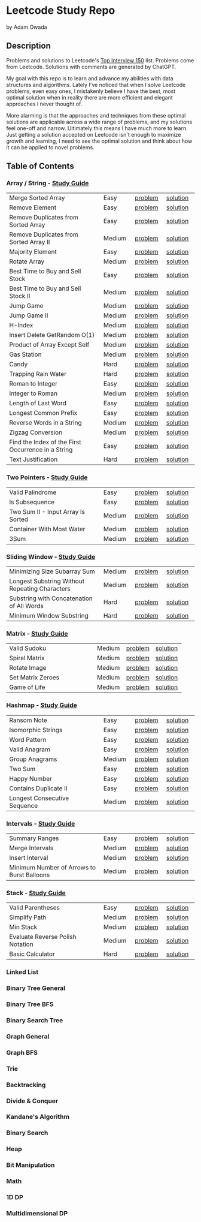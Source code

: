 # Leetcode Study Repo

by Adam Owada

## Description

Problems and solutions to Leetcode's [Top Interview 150](https://leetcode.com/studyplan/top-interview-150/) list. Problems come from Leetcode. Solutions with comments are generated by ChatGPT.

My goal with this repo is to learn and advance my abilities with data structures and algorithms. Lately I've noticed that when I solve Leetcode problems, even easy ones, I mistakenly believe I have the best, most optimal solution when in reality there are more efficient and elegant approaches I never thought of.

More alarming is that the approaches and techniques from these optimal solutions are applicable across a wide range of problems, and my solutions feel one-off and narrow. Ultimately this means I have much more to learn. Just getting a solution accepted on Leetcode isn't enough to maximize growth and learning, I need to see the optimal solution and think about how it can be applied to novel problems.

## Table of Contents

<h3>Array / String - <a href="array-string/study-guide">Study Guide</a></h3>
<table style="width: 100%; table-layout: fixed; border-collapse: collapse;">
  <colgroup>
    <!-- Problem Name column takes 50% -->
    <col style="width: 50%;">
    <!-- The remaining columns take 16.66% each (roughly one-third of the remaining 50%) -->
    <col style="width: 16.66%;">
    <col style="width: 16.66%;">
    <col style="width: 16.66%;">
  </colgroup>
  <tbody>
    <tr>
      <td>Merge Sorted Array</td>
      <td>Easy</td>
      <td><a href="array-string/merge-sorted-array/problem">problem</a></td>
      <td><a href="array-string/merge-sorted-array/solution">solution</a></td>
    </tr>
    <tr>
      <td>Remove Element</td>
      <td>Easy</td>
      <td><a href="array-string/remove-element/problem">problem</a></td>
      <td><a href="array-string/remove-element/solution">solution</a></td>
    </tr>
    <tr>
      <td>Remove Duplicates from Sorted Array</td>
      <td>Easy</td>
      <td><a href="array-string/remove-duplicates-from-sorted-array/problem">problem</a></td>
      <td><a href="array-string/remove-duplicates-from-sorted-array/solution">solution</a></td>
    </tr>
    <tr>
      <td>Remove Duplicates from Sorted Array II</td>
      <td>Medium</td>
      <td><a href="array-string/remove-duplicates-from-sorted-array-ii/problem">problem</a></td>
      <td><a href="array-string/remove-duplicates-from-sorted-array-ii/solution">solution</a></td>
    </tr>
    <tr>
      <td>Majority Element</td>
      <td>Easy</td>
      <td><a href="array-string/majority-element/problem">problem</a></td>
      <td><a href="array-string/majority-element/solution">solution</a></td>
    </tr>
    <tr>
      <td>Rotate Array</td>
      <td>Medium</td>
      <td><a href="array-string/rotate-array/problem">problem</a></td>
      <td><a href="array-string/rotate-array/solution">solution</a></td>
    </tr>
    <tr>
      <td>Best Time to Buy and Sell Stock</td>
      <td>Easy</td>
      <td><a href="array-string/best-time-to-buy-and-sell-stock/problem">problem</a></td>
      <td><a href="array-string/best-time-to-buy-and-sell-stock/solution">solution</a></td>
    </tr>
    <tr>
      <td>Best Time to Buy and Sell Stock II</td>
      <td>Medium</td>
      <td><a href="array-string/best-time-to-buy-and-sell-stock-ii/problem">problem</a></td>
      <td><a href="array-string/best-time-to-buy-and-sell-stock-ii/solution">solution</a></td>
    </tr>
    <tr>
      <td>Jump Game</td>
      <td>Medium</td>
      <td><a href="array-string/jump-game/problem">problem</a></td>
      <td><a href="array-string/jump-game/solution">solution</a></td>
    </tr>
    <tr>
      <td>Jump Game II</td>
      <td>Medium</td>
      <td><a href="array-string/jump-game-ii/problem">problem</a></td>
      <td><a href="array-string/jump-game-ii/solution">solution</a></td>
    </tr>
    <tr>
      <td>H-Index</td>
      <td>Medium</td>
      <td><a href="array-string/h-index/problem">problem</a></td>
      <td><a href="array-string/h-index/solution">solution</a></td>
    </tr>
    <tr>
      <td>Insert Delete GetRandom O(1)</td>
      <td>Medium</td>
      <td><a href="array-string/insert-delete-getrandom-o1/problem">problem</a></td>
      <td><a href="array-string/insert-delete-getrandom-o1/solution">solution</a></td>
    </tr>
    <tr>
      <td>Product of Array Except Self</td>
      <td>Medium</td>
      <td><a href="array-string/product-of-array-except-self/problem">problem</a></td>
      <td><a href="array-string/product-of-array-except-self/solution">solution</a></td>
    </tr>
    <tr>
      <td>Gas Station</td>
      <td>Medium</td>
      <td><a href="array-string/gas-station/problem">problem</a></td>
      <td><a href="array-string/gas-station/solution">solution</a></td>
    </tr>
    <tr>
      <td>Candy</td>
      <td>Hard</td>
      <td><a href="array-string/candy/problem">problem</a></td>
      <td><a href="array-string/candy/solution">solution</a></td>
    </tr>
    <tr>
      <td>Trapping Rain Water</td>
      <td>Hard</td>
      <td><a href="array-string/trapping-rain-water/problem">problem</a></td>
      <td><a href="array-string/trapping-rain-water/solution">solution</a></td>
    </tr>
    <tr>
      <td>Roman to Integer</td>
      <td>Easy</td>
      <td><a href="array-string/roman-to-integer/problem">problem</a></td>
      <td><a href="array-string/roman-to-integer/solution">solution</a></td>
    </tr>
    <tr>
      <td>Integer to Roman</td>
      <td>Medium</td>
      <td><a href="array-string/integer-to-roman/problem">problem</a></td>
      <td><a href="array-string/integer-to-roman/solution">solution</a></td>
    </tr>
    <tr>
      <td>Length of Last Word</td>
      <td>Easy</td>
      <td><a href="array-string/length-of-last-word/problem">problem</a></td>
      <td><a href="array-string/length-of-last-word/solution">solution</a></td>
    </tr>
    <tr>
      <td>Longest Common Prefix</td>
      <td>Easy</td>
      <td><a href="array-string/longest-common-prefix/problem">problem</a></td>
      <td><a href="array-string/longest-common-prefix/solution">solution</a></td>
    </tr>
    <tr>
      <td>Reverse Words in a String</td>
      <td>Medium</td>
      <td><a href="array-string/reverse-words-in-a-string/problem">problem</a></td>
      <td><a href="array-string/reverse-words-in-a-string/solution">solution</a></td>
    </tr>
    <tr>
      <td>Zigzag Conversion</td>
      <td>Medium</td>
      <td><a href="array-string/zigzag-conversion/problem">problem</a></td>
      <td><a href="array-string/zigzag-conversion/solution">solution</a></td>
    </tr>
    <tr>
      <td>Find the Index of the First Occurrence in a String</td>
      <td>Easy</td>
      <td><a href="array-string/find-the-index-of-the-first-occurrence-in-a-string/problem">problem</a></td>
      <td><a href="array-string/find-the-index-of-the-first-occurrence-in-a-string/solution">solution</a></td>
    </tr>
    <tr>
      <td>Text Justification</td>
      <td>Hard</td>
      <td><a href="array-string/text-justification/problem">problem</a></td>
      <td><a href="array-string/text-justification/solution">solution</a></td>
    </tr>
  </tbody>
</table>

<h3>Two Pointers - <a href="two-pointers/study-guide">Study Guide</a></h3>
<table style="width: 100%; table-layout: fixed; border-collapse: collapse;">
  <colgroup>
    <!-- Problem Name column takes 50% -->
    <col style="width: 50%;">
    <!-- The remaining columns take 16.66% each (roughly one-third of the remaining 50%) -->
    <col style="width: 16.66%;">
    <col style="width: 16.66%;">
    <col style="width: 16.66%;">
  </colgroup>
  <tbody>
    <tr>
      <td>Valid Palindrome</td>
      <td>Easy</td>
      <td><a href="two-pointers/valid-palindrome/problem">problem</a></td>
      <td><a href="two-pointers/valid-palindrome/solution">solution</a></td>
    </tr>
    <tr>
      <td>Is Subsequence</td>
      <td>Easy</td>
      <td><a href="two-pointers/is-subsequence/problem">problem</a></td>
      <td><a href="two-pointers/is-subsequence/solution">solution</a></td>
    </tr>
    <tr>
      <td>Two Sum II - Input Array Is Sorted</td>
      <td>Medium</td>
      <td><a href="two-pointers/two-sum-ii-input-array-is-sorted/problem">problem</a></td>
      <td><a href="two-pointers/two-sum-ii-input-array-is-sorted/solution">solution</a></td>
    </tr>
    <tr>
      <td>Container With Most Water</td>
      <td>Medium</td>
      <td><a href="two-pointers/container-with-most-water/problem">problem</a></td>
      <td><a href="two-pointers/container-with-most-water/solution">solution</a></td>
    </tr>
    <tr>
      <td>3Sum</td>
      <td>Medium</td>
      <td><a href="two-pointers/3sum/problem">problem</a></td>
      <td><a href="two-pointers/3sum/solution">solution</a></td>
    </tr>
  </tbody>
</table>

<h3>Sliding Window - <a href="sliding-window/study-guide">Study Guide</a></h3>
<table style="width: 100%; table-layout: fixed; border-collapse: collapse;">
  <colgroup>
    <!-- Problem Name column takes 50% -->
    <col style="width: 50%;">
    <!-- The remaining columns take 16.66% each (roughly one-third of the remaining 50%) -->
    <col style="width: 16.66%;">
    <col style="width: 16.66%;">
    <col style="width: 16.66%;">
  </colgroup>
  <tbody>
    <tr>
      <td>Minimizing Size Subarray Sum</td>
      <td>Medium</td>
      <td><a href="sliding-window/minimizing-size-subarray-sum/problem">problem</a></td>
      <td><a href="sliding-window/minimizing-size-subarray-sum/solution">solution</a></td>
    </tr>
    <tr>
      <td>Longest Substring Without Repeating Characters</td>
      <td>Medium</td>
      <td><a href="sliding-window/longest-substring-without-repeating-characters/problem">problem</a></td>
      <td><a href="sliding-window/longest-substring-without-repeating-characters/solution">solution</a></td>
    </tr>
    <tr>
      <td>Substring with Concatenation of All Words</td>
      <td>Hard</td>
      <td><a href="sliding-window/substring-with-concatenation-of-all-words/problem">problem</a></td>
      <td><a href="sliding-window/substring-with-concatenation-of-all-words/solution">solution</a></td>
    </tr>
    <tr>
      <td>Minimum Window Substring</td>
      <td>Hard</td>
      <td><a href="sliding-window/minimum-window-substring/problem">problem</a></td>
      <td><a href="sliding-window/minimum-window-substring/solution">solution</a></td>
    </tr>
  </tbody>
</table>

<h3>Matrix - <a href="matrix/study-guide">Study Guide</a></h3>
<table style="width: 100%; table-layout: fixed; border-collapse: collapse;">
  <colgroup>
    <!-- Problem Name column takes 50% -->
    <col style="width: 50%;">
    <!-- The remaining columns take 16.66% each (roughly one-third of the remaining 50%) -->
    <col style="width: 16.66%;">
    <col style="width: 16.66%;">
    <col style="width: 16.66%;">
  </colgroup>
  <tbody>
    <tr>
      <td>Valid Sudoku</td>
      <td>Medium</td>
      <td><a href="matrix/valid-sudoku/problem">problem</a></td>
      <td><a href="matrix/valid-sudoku/solution">solution</a></td>
    </tr>
    <tr>
      <td>Spiral Matrix</td>
      <td>Medium</td>
      <td><a href="matrix/spiral-matrix/problem">problem</a></td>
      <td><a href="matrix/spiral-matrix/solution">solution</a></td>
    </tr>
    <tr>
      <td>Rotate Image</td>
      <td>Medium</td>
      <td><a href="matrix/rotate-image/problem">problem</a></td>
      <td><a href="matrix/rotate-image/solution">solution</a></td>
    </tr>
    <tr>
      <td>Set Matrix Zeroes</td>
      <td>Medium</td>
      <td><a href="matrix/set-matrix-zeroes/problem">problem</a></td>
      <td><a href="matrix/set-matrix-zeroes/solution">solution</a></td>
    </tr>
    <tr>
      <td>Game of Life</td>
      <td>Medium</td>
      <td><a href="matrix/game-of-life/problem">problem</a></td>
      <td><a href="matrix/game-of-life/solution">solution</a></td>
    </tr>
  </tbody>
</table>

<h3>Hashmap - <a href="hashmap/study-guide">Study Guide</a></h3>
<table style="width: 100%; table-layout: fixed; border-collapse: collapse;">
  <colgroup>
    <!-- Problem Name column takes 50% -->
    <col style="width: 50%;">
    <!-- The remaining columns take 16.66% each (roughly one-third of the remaining 50%) -->
    <col style="width: 16.66%;">
    <col style="width: 16.66%;">
    <col style="width: 16.66%;">
  </colgroup>
  <tbody>
    <tr>
      <td>Ransom Note</td>
      <td>Easy</td>
      <td><a href="hashmap/ransom-note/problem">problem</a></td>
      <td><a href="hashmap/ransom-note/solution">solution</a></td>
    </tr>
    <tr>
      <td>Isomorphic Strings</td>
      <td>Easy</td>
      <td><a href="hashmap/isomorphic-strings/problem">problem</a></td>
      <td><a href="hashmap/isomorphic-strings/solution">solution</a></td>
    </tr>
    <tr>
      <td>Word Pattern</td>
      <td>Easy</td>
      <td><a href="hashmap/word-pattern/problem">problem</a></td>
      <td><a href="hashmap/word-pattern/solution">solution</a></td>
    </tr>
    <tr>
      <td>Valid Anagram</td>
      <td>Easy</td>
      <td><a href="hashmap/valid-anagram/problem">problem</a></td>
      <td><a href="hashmap/valid-anagram/solution">solution</a></td>
    </tr>
    <tr>
      <td>Group Anagrams</td>
      <td>Medium</td>
      <td><a href="hashmap/group-anagrams/problem">problem</a></td>
      <td><a href="hashmap/group-anagrams/solution">solution</a></td>
    </tr>
    <tr>
      <td>Two Sum</td>
      <td>Easy</td>
      <td><a href="hashmap/two-sum/problem">problem</a></td>
      <td><a href="hashmap/two-sum/solution">solution</a></td>
    </tr>
    <tr>
      <td>Happy Number</td>
      <td>Easy</td>
      <td><a href="hashmap/happy-number/problem">problem</a></td>
      <td><a href="hashmap/happy-number/solution">solution</a></td>
    </tr>
    <tr>
      <td>Contains Duplicate II</td>
      <td>Easy</td>
      <td><a href="hashmap/contains-duplicate-ii/problem">problem</a></td>
      <td><a href="hashmap/contains-duplicate-ii/solution">solution</a></td>
    </tr>
    <tr>
      <td>Longest Consecutive Sequence</td>
      <td>Medium</td>
      <td><a href="hashmap/longest-consecutive-sequence/problem">problem</a></td>
      <td><a href="hashmap/longest-consecutive-sequence/solution">solution</a></td>
    </tr>
  </tbody>
</table>

<h3>Intervals - <a href="intervals/study-guide">Study Guide</a></h3>
<table style="width: 100%; table-layout: fixed; border-collapse: collapse;">
  <colgroup>
    <!-- Problem Name column takes 50% -->
    <col style="width: 50%;">
    <!-- The remaining columns take 16.66% each (roughly one-third of the remaining 50%) -->
    <col style="width: 16.66%;">
    <col style="width: 16.66%;">
    <col style="width: 16.66%;">
  </colgroup>
  <tbody>
    <tr>
      <td>Summary Ranges</td>
      <td>Easy</td>
      <td><a href="intervals/summary-ranges/problem">problem</a></td>
      <td><a href="intervals/summary-ranges/solution">solution</a></td>
    </tr>
    <tr>
      <td>Merge Intervals</td>
      <td>Medium</td>
      <td><a href="intervals/merge-intervals/problem">problem</a></td>
      <td><a href="intervals/merge-intervals/solution">solution</a></td>
    </tr>
    <tr>
      <td>Insert Interval</td>
      <td>Medium</td>
      <td><a href="intervals/insert-interval/problem">problem</a></td>
      <td><a href="intervals/insert-interval/solution">solution</a></td>
    </tr>
    <tr>
      <td>Minimum Number of Arrows to Burst Balloons</td>
      <td>Medium</td>
      <td><a href="intervals/minimum-number-of-arrows-to-burst-balloons/problem">problem</a></td>
      <td><a href="intervals/minimum-number-of-arrows-to-burst-balloons/solution">solution</a></td>
    </tr>
  </tbody>
</table>

<h3>Stack - <a href="stack/study-guide">Study Guide</a></h3>
<table style="width: 100%; table-layout: fixed; border-collapse: collapse;">
  <colgroup>
    <!-- Problem Name column takes 50% -->
    <col style="width: 50%;">
    <!-- The remaining columns take 16.66% each (roughly one-third of the remaining 50%) -->
    <col style="width: 16.66%;">
    <col style="width: 16.66%;">
    <col style="width: 16.66%;">
  </colgroup>
  <tbody>
    <tr>
      <td>Valid Parentheses</td>
      <td>Easy</td>
      <td><a href="stack/valid-parentheses/problem">problem</a></td>
      <td><a href="stack/valid-parentheses/solution">solution</a></td>
    </tr>
    <tr>
      <td>Simplify Path</td>
      <td>Medium</td>
      <td><a href="stack/simplify-path/problem">problem</a></td>
      <td><a href="stack/simplify-path/solution">solution</a></td>
    </tr>
    <tr>
      <td>Min Stack</td>
      <td>Medium</td>
      <td><a href="stack/min-stack/problem">problem</a></td>
      <td><a href="stack/min-stack/solution">solution</a></td>
    </tr>
    <tr>
      <td>Evaluate Reverse Polish Notation</td>
      <td>Medium</td>
      <td><a href="stack/evaluate-reverse-polish-notation/problem">problem</a></td>
      <td><a href="stack/evaluate-reverse-polish-notation/solution">solution</a></td>
    </tr>
    <tr>
      <td>Basic Calculator</td>
      <td>Hard</td>
      <td><a href="stack/basic-calculator/problem">problem</a></td>
      <td><a href="stack/basic-calculator/solution">solution</a></td>
    </tr>
  </tbody>
</table>

### Linked List

### Binary Tree General

### Binary Tree BFS

### Binary Search Tree

### Graph General

### Graph BFS

### Trie

### Backtracking

### Divide & Conquer

### Kandane's Algorithm

### Binary Search

### Heap

### Bit Manipulation

### Math

### 1D DP

### Multidimensional DP
